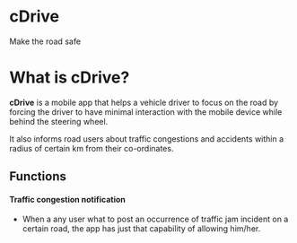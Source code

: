 # cDrive
Make the road safe

# What is cDrive?

**cDrive** is a mobile app that helps a vehicle driver to focus on the road by forcing the driver to have minimal interaction with the mobile device while behind the steering wheel.

It also informs road users about traffic congestions and accidents within a radius of certain km from their co-ordinates.


## **Functions**

#### Traffic congestion notification

  * When a any user what to post an occurrence of traffic jam     incident on a certain road, the app has just that capability of allowing him/her.
